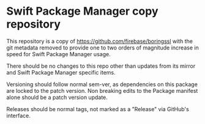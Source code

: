 # Swift Package Manager copy repository

This repository is a copy of https://github.com/firebase/boringssl with
the git metadata removed to provide one to two orders of magnitude increase in
speed for Swift Package Manager usage.

There should be no changes to this repo other than updates from its mirror
and Swift Package Manager specific items.

Versioning should follow normal sem-ver, as dependencies on this package are
locked to the patch version. Non breaking edits to the Package manifest alone
should be a patch version update.

Releases should be normal tags, not marked as a "Release" via GitHub's
interface.
